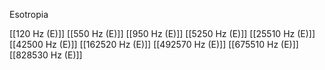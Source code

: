 Esotropia

[[120 Hz (E)]]
[[550 Hz (E)]]
[[950 Hz (E)]]
[[5250 Hz (E)]]
[[25510 Hz (E)]]
[[42500 Hz (E)]]
[[162520 Hz (E)]]
[[492570 Hz (E)]]
[[675510 Hz (E)]]
[[828530 Hz (E)]]